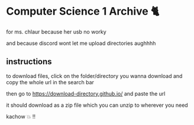 # Computer Science 1 Archive 🐈

for ms. chlaur because her usb no worky

and because discord wont let me upload directories aughhhh

## instructions

to download files, click on the folder/directory you wanna download and copy the whole url in the search bar

then go to https://download-directory.github.io/ and paste the url

it should download as a zip file which you can unzip to wherever you need

kachow 💥
!!
